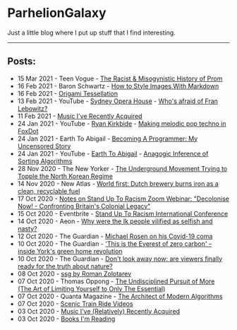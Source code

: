 # ParhelionGalaxy

Just a little blog where I put up stuff that I find interesting.

---

## Posts:
- 15 Mar 2021 - Teen Vogue - [The Racist & Misogynistic History of Prom](https://www.teenvogue.com/video/watch/the-racist-misogynistic-history-of-prom)
- 16 Feb 2021 - Baron Schwartz - [How to Style Images With Markdown](https://www.xaprb.com/blog/how-to-style-images-with-markdown/)
- 16 Feb 2021 - [Origami Tessellation](2021-02-16-origami-tessellation.html)
- 13 Feb 2021 - YouTube - [Sydney Opera House](https://www.youtube.com/channel/UCvzqRBw-s63GzEaI4q4Y8dg) - [Who's afraid of Fran Lebowitz?](https://youtu.be/PWBYgsv35zc)
- 11 Feb 2021 - [Music I've Recently Acquired](2021-02-11-music.html)
- 24 Jan 2021 - YouTube - [Ryan Kirkbide](https://www.youtube.com/channel/UCoFrvfpBHPMvXi9kWsZyGCQ) - [Making melodic pop techno in FoxDot](https://youtu.be/No-bBhbJAac)
- 24 Jan 2021 - Earth To Abigail - [Becoming A Programmer: My Uncensored Story](https://www.earthtoabigail.com/blog/becoming-a-programmer-uncensored-story)
- 24 Jan 2021 - YouTube - [Earth To Abigail](https://earthtoabigail.com) - [Anagogic Inference of Sorting Algorithms](https://youtu.be/O59K5W-ddls)
- 28 Nov 2020 - The New Yorker - [The Underground Movement Trying to Topple the North Korean Regime](https://www.newyorker.com/magazine/2020/11/23/the-underground-movement-trying-to-topple-the-north-korean-regime)
- 14 Nov 2020 - New Atlas - [World first: Dutch brewery burns iron as a clean, recyclable fuel ](https://newatlas.com/energy/bavarian-brewery-carbon-free-renewable-iron-fuel/)
- 17 Oct 2020 - [Notes on Stand Up To Racism Zoom Webinar: "Decolonise Now! - Confronting Britain's Colonial Legacy"](2020-10-17-sutr-decolonising-education.html)
- 15 Oct 2020 - Eventbrite - [Stand Up To Racism International Conference](https://www.eventbrite.co.uk/e/stand-up-to-racism-international-conference-tickets-119722971631)
- 14 Oct 2020 - Aeon - [Why were the Ik people vilified as selfish and nasty?](https://aeon.co/essays/why-were-the-ik-people-vilified-as-selfish-and-nasty)
- 12 Oct 2020 - The Guardian - [Michael Rosen on his Covid-19 coma](https://www.theguardian.com/books/2020/sep/30/michael-rosen-on-his-covid-19-coma-it-felt-like-a-pre-death-a-nothingness)
- 10 Oct 2020 - The Guardian - ['This is the Everest of zero carbon' – inside York's green home revolution](https://www.theguardian.com/artanddesign/2020/oct/04/everest-zero-carbon-inside-yorks-green-home-revolution)
- 10 Oct 2020 - The Guardian - [Don't look away now: are viewers finally ready for the truth about nature?](https://www.theguardian.com/environment/2020/sep/18/dont-look-away-now-are-viewers-finally-ready-for-the-truth-about-nature-aoe)
- 08 Oct 2020 - [ssg by Roman Zolotarev](2020-10-08-ssg5.html)
- 07 Oct 2020 - Thomas Oppong - [The Undisciplined Pursuit of More (The Art of Limiting Yourself to Only The Essential)](https://getpocket.com/explore/item/the-undisciplined-pursuit-of-more-the-art-of-limiting-yourself-to-only-the-essential)
- 07 Oct 2020 - Quanta Magazine - [The Architect of Modern Algorithms](https://www.quantamagazine.org/barbara-liskov-is-the-architect-of-modern-algorithms-20191120/)
- 07 Oct 2020 - [Scenic Train Ride Videos](2020-10-07-train-videos.html)
- 03 Oct 2020 - [Music I've (Relatively) Recently Acquired](2020-10-03-music.html)
- 03 Oct 2020 - [Books I'm Reading](2020-10-03-books.html)
